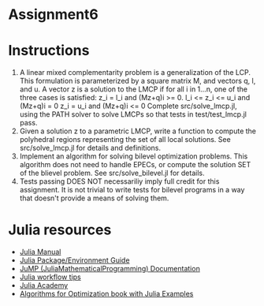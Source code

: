 # Assignment6
# Instructions
1. A linear mixed complementarity problem is a generalization of the LCP. This
   formulation is parameterized by a square matrix M, and vectors q, l, and u.
   A vector z is a solution to the LMCP if for all i in 1...n, one of the three
   cases is satisfied: 
    z_i = l_i and (Mz+q)i >= 0.
    l_i <= z_i <= u_i and (Mz+q)i = 0
    z_i = u_i and (Mz+q)i <= 0
   Complete src/solve_lmcp.jl, using the PATH solver to solve LMCPs so that
   tests in test/test_lmcp.jl pass.
2. Given a solution z to a parametric LMCP, write a function to compute the
   polyhedral regions representing the set of all local solutions. See
   src/solve_lmcp.jl for details and definitions.
3. Implement an algorithm for solving bilevel optimization problems. This
   algorithm does not need to handle EPECs, or compute the solution SET of the
   blievel problem. See src/solve_bilevel.jl for details. 
4. Tests passing DOES NOT necessariliy imply full credit for this assignment. It is not
   trivial to write tests for bilevel programs in a way that doesn't provide
   a means of solving them.

# Julia resources

- [Julia Manual](https://docs.julialang.org/en/v1/manual/getting-started/)
- [Julia Package/Environment Guide](https://pkgdocs.julialang.org/v1/)
- [JuMP (JuliaMathematicalProgramming) Documentation](https://jump.dev/JuMP.jl/stable/)
- [Julia workflow tips](https://m3g.github.io/JuliaNotes.jl/stable/workflow/)
- [Julia Academy](https://juliaacademy.com/courses)
- [Algorithms for Optimization book with Julia Examples](https://algorithmsbook.com/optimization/)
